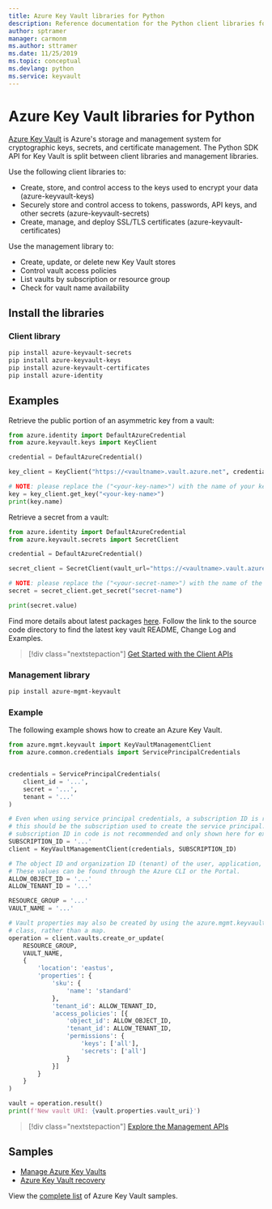 ```yaml
---
title: Azure Key Vault libraries for Python
description: Reference documentation for the Python client libraries for Azure Key Vault
author: sptramer
manager: carmonm
ms.author: sttramer
ms.date: 11/25/2019
ms.topic: conceptual
ms.devlang: python
ms.service: keyvault
---
```


# Azure Key Vault libraries for Python

[Azure Key Vault](/azure/key-vault/) is Azure's storage and management system for cryptographic keys, secrets, and certificate
management. The Python SDK API for Key Vault is split between client libraries and management libraries.

Use the following client libraries to:
- Create, store, and control access to the keys used to encrypt your data (azure-keyvault-keys)
- Securely store and control access to tokens, passwords, API keys, and other secrets (azure-keyvault-secrets)
- Create, manage, and deploy SSL/TLS certificates (azure-keyvault-certificates)

Use the management library to:
- Create, update, or delete new Key Vault stores
- Control vault access policies
- List vaults by subscription or resource group
- Check for vault name availability

## Install the libraries

### Client library

```bash
pip install azure-keyvault-secrets 
pip install azure-keyvault-keys
pip install azure-keyvault-certificates
pip install azure-identity
```

## Examples

Retrieve the public portion of an asymmetric key from a vault:

```python
from azure.identity import DefaultAzureCredential
from azure.keyvault.keys import KeyClient

credential = DefaultAzureCredential()

key_client = KeyClient("https://<vaultname>.vault.azure.net", credential)

# NOTE: please replace the ("<your-key-name>") with the name of your key in the vault 
key = key_client.get_key("<your-key-name>")
print(key.name)
```

Retrieve a secret from a vault:

```python
from azure.identity import DefaultAzureCredential
from azure.keyvault.secrets import SecretClient

credential = DefaultAzureCredential()

secret_client = SecretClient(vault_url="https://<vaultname>.vault.azure.net", credential=credential)

# NOTE: please replace the ("<your-secret-name>") with the name of the secret in your vault
secret = secret_client.get_secret("secret-name")

print(secret.value)

```
Find more details about latest packages [here](https://azure.github.io/azure-sdk/releases/latest/index.html).
Follow the link to the source code directory to find the latest key vault README, Change Log and Examples.

> [!div class="nextstepaction"]
> [Get Started with the Client APIs](/azure/key-vault/quick-create-python)

### Management library

```bash
pip install azure-mgmt-keyvault
```

### Example

The following example shows how to create an Azure Key Vault. 

```python
from azure.mgmt.keyvault import KeyVaultManagementClient
from azure.common.credentials import ServicePrincipalCredentials


credentials = ServicePrincipalCredentials(
    client_id = '...',
    secret = '...',
    tenant = '...'
)

# Even when using service principal credentials, a subscription ID is required. For service principals,
# this should be the subscription used to create the service principal. Storing a token like a valid
# subscription ID in code is not recommended and only shown here for example purposes.
SUBSCRIPTION_ID = '...'
client = KeyVaultManagementClient(credentials, SUBSCRIPTION_ID)

# The object ID and organization ID (tenant) of the user, application, or service principal for access policies.
# These values can be found through the Azure CLI or the Portal.
ALLOW_OBJECT_ID = '...'
ALLOW_TENANT_ID = '...'

RESOURCE_GROUP = '...'
VAULT_NAME = '...'

# Vault properties may also be created by using the azure.mgmt.keyvault.models.VaultCreateOrUpdateParameters
# class, rather than a map. 
operation = client.vaults.create_or_update(
    RESOURCE_GROUP,
    VAULT_NAME,
    {
        'location': 'eastus',
        'properties': {
            'sku': {
                'name': 'standard'
            },
            'tenant_id': ALLOW_TENANT_ID,
            'access_policies': [{
                'object_id': ALLOW_OBJECT_ID,
                'tenant_id': ALLOW_TENANT_ID,
                'permissions': {
                    'keys': ['all'],
                    'secrets': ['all']
                }
            }]
        }
    }
)

vault = operation.result()
print(f'New vault URI: {vault.properties.vault_uri}')
```

> [!div class="nextstepaction"]
> [Explore the Management APIs](/python/api/overview/azure/keyvault/management)

## Samples
* [Manage Azure Key Vaults][1] 
* [Azure Key Vault recovery][2]

[1]: https://azure.microsoft.com/resources/samples/key-vault-python-manage/
[2]: https://azure.microsoft.com/resources/samples/key-vault-recovery-python/

View the [complete list](https://azure.microsoft.com/resources/samples/?platform=python&term=key+vault) of Azure Key Vault samples. 
